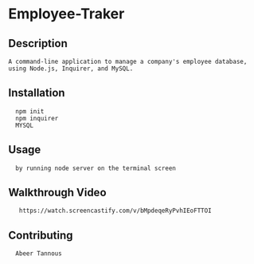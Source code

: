 # Employee-Traker

## Description  
    A command-line application to manage a company's employee database, using Node.js, Inquirer, and MySQL.
   
  ## Installation 

      npm init
      npm inquirer
      MYSQL
      

  ## Usage 

      by running node server on the terminal screen 

  ## Walkthrough Video
    
       https://watch.screencastify.com/v/bMpdeqeRyPvhIEoFTTOI   

  ## Contributing 

      Abeer Tannous
